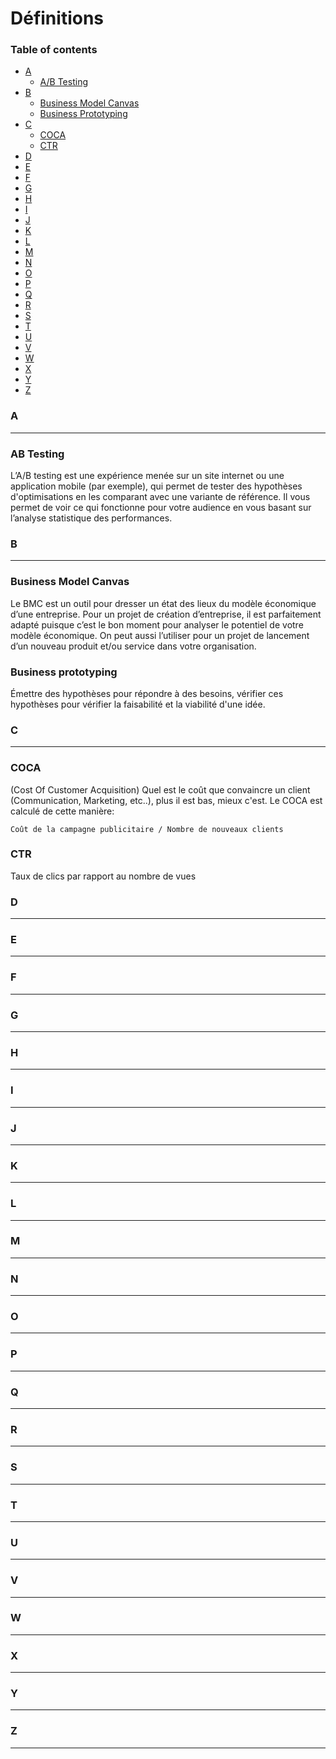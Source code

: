# Définitions

### Table of contents

- [A](#a)
  - [A/B Testing](#ab-testing)
- [B](#b)
  - [Business Model Canvas](#business-model-canvas)
  - [Business Prototyping](#business-prototyping)
- [C](#c)
  - [COCA](#coca)
  - [CTR](#ctr)
- [D](#d)
- [E](#e)
- [F](#f)
- [G](#g)
- [H](#h)
- [I](#i)
- [J](#j)
- [K](#k)
- [L](#l)
- [M](#m)
- [N](#n)
- [O](#o)
- [P](#p)
- [Q](#q)
- [R](#r)
- [S](#s)
- [T](#t)
- [U](#u)
- [V](#v)
- [W](#w)
- [X](#x)
- [Y](#y)
- [Z](#z)


### A

---

### AB Testing
L’A/B testing est une expérience menée sur un site internet ou une application mobile (par exemple), qui permet de tester des hypothèses d'optimisations en les comparant avec une variante de référence. Il vous permet de voir ce qui fonctionne pour votre audience en vous basant sur l’analyse statistique des performances.



### B

---


### Business Model Canvas
Le BMC est un outil pour dresser un état des lieux du modèle économique d’une entreprise. Pour un projet de création d’entreprise, il est parfaitement adapté puisque c’est le bon moment pour analyser le potentiel de votre modèle économique. On peut aussi l’utiliser pour un projet de lancement d’un nouveau produit et/ou service dans votre organisation.



### Business prototyping
Émettre des hypothèses pour répondre à des besoins, vérifier ces hypothèses pour vérifier la faisabilité et la viabilité d'une idée.



### C

---

### COCA
(Cost Of Customer Acquisition) Quel est le coût que convaincre un client (Communication, Marketing, etc..), plus il est bas, mieux c'est.
Le COCA est calculé de cette manière:

` Coût de la campagne publicitaire / Nombre de nouveaux clients `




### CTR
Taux de clics par rapport au nombre de vues



### D

---

### E

---

### F

---

### G

---

### H

---

### I

---

### J

---

### K

---

### L

---

### M

---

### N

---

### O

---

### P

---

### Q

---

### R

---

### S

---

### T

---

### U

---

### V

---

### W

---

### X

---

### Y

---

### Z

---


